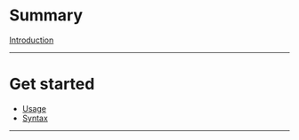 # Summary

[Introduction](./introduction.md)

---

# Get started

- [Usage](./usage.md)
- [Syntax](./syntax.md)

---
